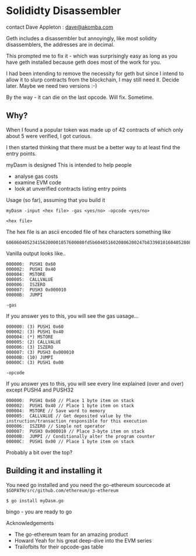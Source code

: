Solididty Disassembler
======================

contact Dave Appleton : dave@akomba.com

Geth includes a disassembler but annoyingly, like most solidity disassemblers, the addresses are in decimal.

This prompted me to fix it - which was surprisingly easy as long as you have geth installed because geth does most of the work for you.

I had been intending to remove the necessity for geth but since I intend to allow it to slurp contracts from the blockchain, I may still need it.
Decide later. Maybe we need two versions :-)

By the way - it can die on the last opcode. Will fix. Sometime.

Why?
---

When I found a popular token was made up of 42 contracts of which only about 5 were verified, I got curious. 

I then started thinking that there must be a better way to at least find the entry points.

myDasm is designed 
This is intended to help people

* analyse gas costs
* examine EVM code
* look at unverified contracts listing entry points

Usage (so far), assuming that you build it

`myDasm -input <hex file> -gas <yes/no> -opcode <yes/no>`

`<hex file>`

The hex file is an ascii encoded file of hex characters something like

```
606060405234156200001057600080fd5b6040516020806200247b833981016040528080519060200190919050506200006d7f693a746f6b656e0000000000000000000000000000000000000000000000000082620000806401000000000262001f08176401000000009004565b15156200007957600080fd5b50620002df565b6000808273ffffffffffffffffffffffffffffffffffffffff1663cf309012
```

Vanilla output looks like..

```
000000:  PUSH1 0x60 
000002:  PUSH1 0x40 
000004:  MSTORE 
000005:  CALLVALUE 
000006:  ISZERO 
000007:  PUSH3 0x000010 
00000B:  JUMPI 
```

`-gas`

If you answer yes to this, you will see the gas uasage...

```
000000: (3) PUSH1 0x60 
000002: (3) PUSH1 0x40 
000004: (*) MSTORE 
000005: (2) CALLVALUE 
000006: (3) ISZERO 
000007: (3) PUSH3 0x000010 
00000B: (10) JUMPI 
00000C: (3) PUSH1 0x00 
```

`-opcode`

If you answer yes to this, you will see every line explained (over and over) except PUSH4 and PUSH32

```
000000:  PUSH1 0x60 // Place 1 byte item on stack
000002:  PUSH1 0x40 // Place 1 byte item on stack
000004:  MSTORE // Save word to memory
000005:  CALLVALUE // Get deposited value by the instruction/transaction responsible for this execution
000006:  ISZERO // Simple not operator
000007:  PUSH3 0x000010 // Place 3-byte item on stack
00000B:  JUMPI // Conditionally alter the program counter
00000C:  PUSH1 0x00 // Place 1 byte item on stack
```
Probably a bit over the top?

Building it and installing it
---

You need go installed and you need the go-ethereum sourcecode at
`$GOPATH/src/github.com/ethereum/go-ethereum`

`$ go install myDasm.go`

bingo - you are ready to go

Acknowledgements

* The go-ethereum team for an amazing product
* Howard Yeah for his great deep-dive into the EVM series
* Trailofbits for their opcode-gas table

